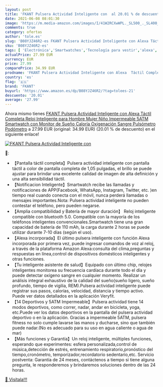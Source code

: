 ```yaml
---
layout: post
title: 'FKANT Pulsera Actividad Inteligente con  al 20.01 % de descuento'
date: 2021-06-08 08:01:30
image: 'https://m.media-amazon.com/images/I/41W2RCXwWPL._SL500_._SL400_.jpg'
comments: true
category: ofertas
author: 'tole.es'
slug: 'B08YJZ46R2-es FKANT Pulsera Actividad Inteligente con Alexa Táctil...'
sku: 'B08YJZ46R2-es'
tags: [ 'Electrónica','Smartwatches','Tecnología para vestir','alexa','fkant', ]
actualPrice: 27.99 EUR
currency: EUR
price: 27.99
comparePrice: 34.99 EUR
prodname: 'FKANT Pulsera Actividad Inteligente con Alexa  Táctil Completa Reloj Inteligente para Hombre Mujer Niño Impermeable 5ATM Smartwatch con Monitor de Sueño Caloría Oxigenación Sangre Pulsómetro Podómetro'
country: 'es'
flag: '🇪🇸'
brand: 'FKANT'
buyurl: 'https://www.amazon.es/dp/B08YJZ46R2/?tag=tolees-21'
descuento: '20.01'
average: '27.99'
---
```


Ahora mismo tienes [FKANT Pulsera Actividad Inteligente con Alexa  Táctil Completa Reloj Inteligente para Hombre Mujer Niño Impermeable 5ATM Smartwatch con Monitor de Sueño Caloría Oxigenación Sangre Pulsómetro Podómetro](https://www.amazon.es/dp/B08YJZ46R2/?tag=tolees-21) a 27.99 EUR (original: 34.99 EUR) (20.01 %  de descuento) en el siguiente enlace!

[![FKANT Pulsera Actividad Inteligente con ](https://m.media-amazon.com/images/I/41W2RCXwWPL._SL500_._SL400_.jpg)](https://www.amazon.es/dp/B08YJZ46R2/?tag=tolees-21)

🔎:

- 【Pantalla táctil completa】Pulsera actividad inteligente con pantalla táctil a color de pantalla completa de 1,05 pulgadas, el brillo se puede ajustar para brindar una excelente calidad de imagen de alta definición y una alta sensibilidad táctil.
- 【Notificacion Inteligente】Smartwatch recibe las llamadas y notificaciones de APP(Facebook, WhatsApp, Instagram, Twitter, etc. )en tiempo real cuando conecta con el móvil, nunca perderá llamadas o mensajes importantes.Nota: Pulsera actividad inteligente no pueden contestar el teléfono, pero pueden negarse.
- 【Amplia compatibilidad y Batería de mayor duración】 Reloj inteligente compatible con bluetooth 5.0. Compatible con la mayoría de los teléfonos inteligentes convencionales.Smartwatch tiene una gran capacidad de batería de 110 mAh, la carga durante 2 horas se puede utilizar durante 7-10 días (según el uso).
- 【Alexa incorporada】El último pulsera inteligente con función Alexa incorporada por primera vez, puede ingresar comandos de voz al reloj, a través de la plataforma Amazon Alexa:consulta del clima,preguntas y respuestas en línea,control de dispositivos domésticos inteligentes y otras funciones.
- 【Tu inteligente asistente de salud】Equipado con último chip, relojes inteligentes monitorea su frecuencia cardíaca durante todo el día y puede detectar oxígeno sangre en cualquier momento. Realizar un análisis integral exhaustivo de la calidad del sueño(sueño ligero, sueño profundo, tiempo de vigilia, REM).Pulsera actividad inteligente puede registrar sus pasos, calorías, velocidad, distancia y tiempo activo. Puede ver datos detallados en la aplicación Veryfit.
- 【14 Deportivos y 5ATM Impermeable】Pulsera actividad tiene 14 modos deportivos, como correr, nadar, andar en bicicleta, yoga, etc.Puede ver los datos deportivos en la pantalla del pulsera actividad deportivo o en la aplicación. Gracias a impermeable 5ATM, pulsera fitness no solo cumple lavarse las manos y ducharse, sino que también puede nadar.(No es adecuado para su uso en agua caliente o agua de mar)
- 【Más funciones y Garantía】Un reloj inteligente, múltiples funciones, esperando que experimentes: esfera personalizada,control de música,detección de estrés, entrenamiento respiratorio,pronóstico del tiempo,cronómetro, temporizador,recordatorio sedentario,etc. Servicio postventa: Garantía de 24 meses, contáctenos a tiempo si tiene alguna pregunta, le responderemos y brindaremos soluciones dentro de las 24 horas.

[🛒 Visítala!!!](https://www.amazon.es/dp/B08YJZ46R2/?tag=tolees-21)
